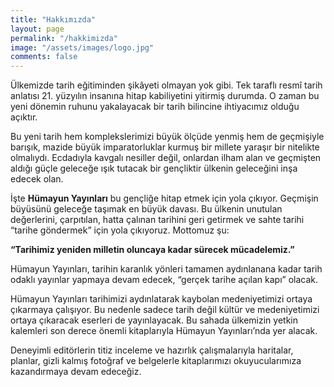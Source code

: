 ```yaml
---
title: "Hakkımızda"
layout: page
permalink: "/hakkimizda"
image: "/assets/images/logo.jpg"
comments: false
---
```


Ülkemizde tarih eğitiminden şikâyeti olmayan yok gibi. Tek taraflı resmî tarih anlatısı 21. yüzyılın insanına hitap kabiliyetini yitirmiş durumda. O zaman bu yeni dönemin ruhunu yakalayacak bir tarih bilincine ihtiyacımız olduğu açıktır.

Bu yeni tarih hem komplekslerimizi büyük ölçüde yenmiş hem de geçmişiyle barışık, mazide büyük imparatorluklar kurmuş bir millete yaraşır bir nitelikte olmalıydı. Ecdadıyla kavgalı nesiller değil, onlardan ilham alan ve geçmişten aldığı güçle geleceğe ışık tutacak bir gençliktir ülkenin geleceğini inşa edecek olan.

İşte **Hümayun Yayınları** bu gençliğe hitap etmek için yola çıkıyor. Geçmişin büyüsünü geleceğe taşımak en büyük davası. Bu ülkenin unutulan değerlerini, çarpıtılan, hatta çalınan tarihini geri getirmek ve sahte tarihi “tarihe göndermek” için yola çıkıyoruz.
Mottomuz şu:

**“Tarihimiz yeniden milletin oluncaya kadar sürecek mücadelemiz.”**

Hümayun Yayınları, tarihin karanlık yönleri tamamen aydınlanana kadar tarih odaklı yayınlar yapmaya devam edecek, “gerçek tarihe açılan kapı” olacak.

Hümayun Yayınları tarihimizi aydınlatarak kaybolan medeniyetimizi ortaya çıkarmaya çalışıyor. Bu nedenle sadece tarih değil kültür ve medeniyetimizi ortaya çıkaracak eserleri de yayınlayacak. Bu sahada ülkemizin yetkin kalemleri son derece önemli kitaplarıyla Hümayun Yayınları’nda yer alacak.

Deneyimli editörlerin titiz inceleme ve hazırlık çalışmalarıyla haritalar, planlar, gizli kalmış fotoğraf ve belgelerle kitaplarımızı okuyucularımıza kazandırmaya devam edeceğiz.
